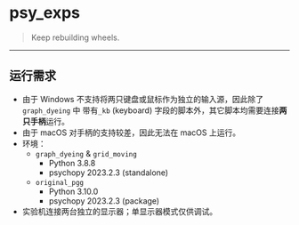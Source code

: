 # psy_exps

> Keep rebuilding wheels. 
---

## 运行需求
- 由于 Windows 不支持将两只键盘或鼠标作为独立的输入源，因此除了 `graph_dyeing` 中 带有`_kb` (keyboard) 字段的脚本外，其它脚本均需要连接**两只手柄**运行。
- 由于 macOS 对手柄的支持较差，因此无法在 macOS 上运行。
- 环境：
    - `graph_dyeing` & `grid_moving`
        - Python 3.8.8
        - psychopy 2023.2.3 (standalone)
    - `original_pgg`
        - Python 3.10.0
        - psychopy 2023.2.3 (package)
- 实验机连接两台独立的显示器；单显示器模式仅供调试。